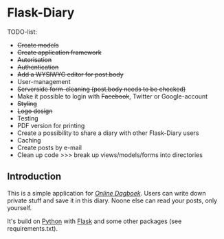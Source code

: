 Flask-Diary
===
TODO-list:

* ~~Create models~~
* ~~Create application framework~~
* ~~Autorisation~~
* ~~Authentication~~
* ~~Add a WYSIWYG editor for post.body~~
* User-management
* ~~Serverside form-cleaning (post.body needs to be checked)~~
* Make it possible to login with ~~Facebook~~, Twitter or Google-account
* ~~Styling~~
* ~~Logo design~~
* Testing
* PDF version for printing
* Create a possibility to share a diary with other Flask-Diary users
* Caching
* Create posts by e-mail
* Clean up code >>> break up views/models/forms into directories

Introduction
---
This is a simple application for [_Online Dagboek_](http://www.online-dagboek.nl/).
Users can write down private stuff and save it in this diary. Noone else can read your
posts, only yourself.

It's build on [Python](http://www.python.org/) with [Flask](http://flask.pocoo.org/)
and some other packages (see requirements.txt).
